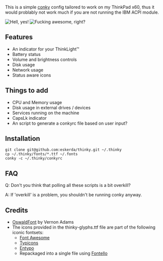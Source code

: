 This is a simple [conky](http://conky.sourceforge.net/) config tailored to
work on my ThinkPad x60, thus it would problably not work much if you are not
running the IBM ACPI module.

![Hell, yes!](http://i.imgur.com/z6WaAbx.png)
![Fucking awesome, right?](http://i.imgur.com/5QHzXGH.gif)

Features
--------
- An indicator for your ThinkLight™
- Battery status
- Volume and brightness controls
- Disk usage
- Network usage
- Status aware icons

Things to add
-------------
- CPU and Memory usage
- Disk usage in external drives / devices
- Services running on the machine
- CapsLk indicator
- An script to generate a conkyrc file based on user input?

Installation
------------
    git clone git@github.com:eskerda/thinky.git ~/.thinky
    cp ~/.thinky/fonts/*.ttf ~/.fonts
    conky -c ~/.thinky/conkyrc

FAQ
---
Q: Don't you think that polling all these scripts is a bit overkill?

A: If 'overkill' is a problem, you shouldn't be running conky anyway.

Credits
-------
- [OswaldFont](https://github.com/vernnobile/OswaldFont) by Vernon Adams
- The icons provided in the thinky-glyphs.ttf file are part of the
  following iconic fontsets:
    - [Font Awesome](http://fontawesome.io)
    - [Typicons](http://typicons.com)
    - [Entypo](http://www.entypo.com/)
    - Repackaged into a single file using [Fontello](http://fontello.com)

